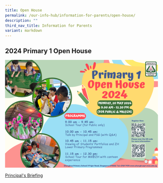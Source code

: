 ```yaml
---
title: Open House
permalink: /our-info-hub/information-for-parents/open-house/
description: ""
third_nav_title: Information for Parents
variant: markdown
---
```

## 2024 Primary 1 Open House

![](/images/Our%20info%20hub/2024_P1_Open_House.png)

[Principal's Briefing](/files/Our%20Info%20Hub/20_May_2024_ZHPS_Open_House_Principal_s_Talk.pdf)